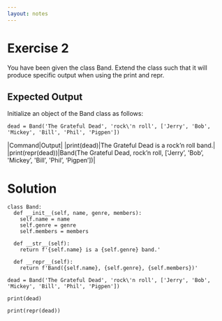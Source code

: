 ```yaml
---
layout: notes
---
```

# Exercise 2

You have been given the class Band. Extend the class such that it will produce specific output when using the print and repr.

## Expected Output

Initialize an object of the Band class as follows:

```
dead = Band('The Grateful Dead', 'rock\'n roll', ['Jerry', 'Bob', 'Mickey', 'Bill', 'Phil', 'Pigpen'])
```

|Command|Output|
|print(dead)|The Grateful Dead is a rock’n roll band.|
|print(repr(dead))|Band(The Grateful Dead, rock’n roll, ['Jerry’, 'Bob’, 'Mickey’, 'Bill’, 'Phil’, ‘Pigpen’])|

# Solution

```
class Band:
  def __init__(self, name, genre, members):
    self.name = name
    self.genre = genre
    self.members = members

  def __str__(self):
    return f'{self.name} is a {self.genre} band.'

  def __repr__(self):
    return f'Band({self.name}, {self.genre}, {self.members})'

dead = Band('The Grateful Dead', 'rock\'n roll', ['Jerry', 'Bob', 'Mickey', 'Bill', 'Phil', 'Pigpen'])

print(dead)

print(repr(dead))
```
